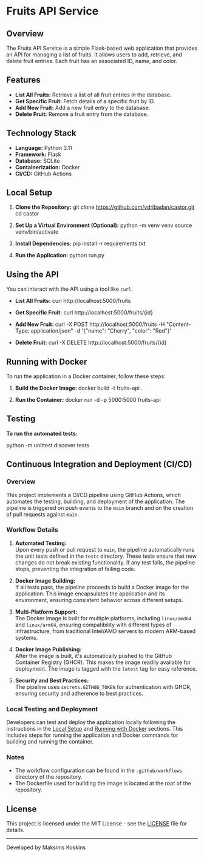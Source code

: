 # Fruits API Service

## Overview
The Fruits API Service is a simple Flask-based web application that provides an API for managing a list of fruits. It allows users to add, retrieve, and delete fruit entries. Each fruit has an associated ID, name, and color.

## Features
- **List All Fruits:** Retrieve a list of all fruit entries in the database.
- **Get Specific Fruit:** Fetch details of a specific fruit by ID.
- **Add New Fruit:** Add a new fruit entry to the database.
- **Delete Fruit:** Remove a fruit entry from the database.

## Technology Stack
- **Language:** Python 3.11
- **Framework:** Flask
- **Database:** SQLite
- **Containerization:** Docker
- **CI/CD:** GitHub Actions

## Local Setup
1. **Clone the Repository:**
git clone https://github.com/vdribadan/castor.git
cd castor

2. **Set Up a Virtual Environment (Optional):**
python -m venv venv
source venv/bin/activate 

3. **Install Dependencies:**
pip install -r requirements.txt

4. **Run the Application:**
python run.py

## Using the API
You can interact with the API using a tool like `curl`.

- **List All Fruits:**
curl http://localhost:5000/fruits

- **Get Specific Fruit:**
curl http://localhost:5000/fruits/{id}

- **Add New Fruit:**
curl -X POST http://localhost:5000/fruits -H "Content-Type: application/json" -d '{"name": "Cherry", "color": "Red"}'

- **Delete Fruit:**
curl -X DELETE http://localhost:5000/fruits/{id}

## Running with Docker
To run the application in a Docker container, follow these steps:

1. **Build the Docker Image:**
docker build -t fruits-api .

2. **Run the Container:**
docker run -d -p 5000:5000 fruits-api

## Testing
**To run the automated tests:**

python -m unittest discover tests


## Continuous Integration and Deployment (CI/CD)

### Overview
This project implements a CI/CD pipeline using GitHub Actions, which automates the testing, building, and deployment of the application. The pipeline is triggered on push events to the `main` branch and on the creation of pull requests against `main`.

### Workflow Details

1. **Automated Testing:**  
   Upon every push or pull request to `main`, the pipeline automatically runs the unit tests defined in the `tests` directory. These tests ensure that new changes do not break existing functionality. If any test fails, the pipeline stops, preventing the integration of failing code.

2. **Docker Image Building:**  
   If all tests pass, the pipeline proceeds to build a Docker image for the application. This image encapsulates the application and its environment, ensuring consistent behavior across different setups.

3. **Multi-Platform Support:**  
   The Docker image is built for multiple platforms, including `linux/amd64` and `linux/arm64`, ensuring compatibility with different types of infrastructure, from traditional Intel/AMD servers to modern ARM-based systems.

4. **Docker Image Publishing:**  
   After the image is built, it's automatically pushed to the GitHub Container Registry (GHCR). This makes the image readily available for deployment. The image is tagged with the `latest` tag for easy reference.

5. **Security and Best Practices:**  
   The pipeline uses `secrets.GITHUB_TOKEN` for authentication with GHCR, ensuring security and adherence to best practices.

### Local Testing and Deployment

Developers can test and deploy the application locally following the instructions in the [Local Setup](#local-setup) and [Running with Docker](#running-with-docker) sections. This includes steps for running the application and Docker commands for building and running the container.

### Notes

- The workflow configuration can be found in the `.github/workflows` directory of the repository.
- The Dockerfile used for building the image is located at the root of the repository.



## License
This project is licensed under the MIT License - see the [LICENSE](LICENSE) file for details.

---

Developed by Maksims Koskins



